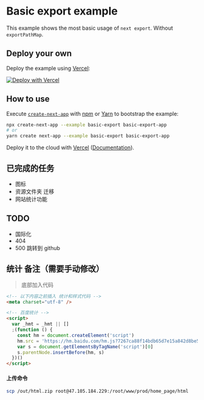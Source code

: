 <!--
 * @Author: yanxiaodi 929213769@qq.com
 * @Date: 2020-10-13 12:38:03
 * @LastEditors: yanxiaodi 929213769@qq.com
 * @LastEditTime: 2023-02-10 01:51:48
 * @Description: 
-->
# Basic export example

This example shows the most basic usage of `next export`. Without `exportPathMap`.

## Deploy your own

Deploy the example using [Vercel](https://vercel.com):

[![Deploy with Vercel](https://vercel.com/button)](https://vercel.com/import/project?template=https://github.com/vercel/next.js/tree/canary/examples/basic-export)

## How to use

Execute [`create-next-app`](https://github.com/vercel/next.js/tree/canary/packages/create-next-app) with [npm](https://docs.npmjs.com/cli/init) or [Yarn](https://yarnpkg.com/lang/en/docs/cli/create/) to bootstrap the example:

```bash
npx create-next-app --example basic-export basic-export-app
# or
yarn create next-app --example basic-export basic-export-app
```

Deploy it to the cloud with [Vercel](https://vercel.com/import?filter=next.js&utm_source=github&utm_medium=readme&utm_campaign=next-example) ([Documentation](https://nextjs.org/docs/deployment)).

## 已完成的任务

- 图标
- 资源文件夹 迁移
- 网站统计功能

## TODO

- 国际化
- 404
- 500
  跳转到 github

## 统计 备注（需要手动修改）
> 底部加入代码

```html
<!-- 以下内容之前插入 统计和样式代码 -->
<meta charset="utf-8" />

<!-- 百度统计 -->
<script>
  var _hmt = _hmt || []
  ;(function () {
    const hm = document.createElement('script')
    hm.src = 'https://hm.baidu.com/hm.js?7267ca88f14bdb65d7e15a842d8be5e5'
    var s = document.getElementsByTagName('script')[0]
    s.parentNode.insertBefore(hm, s)
  })()
</script>
```

#### 上传命令

```bash
scp /out/html.zip root@47.105.184.229:/root/www/prod/home_page/html
```
